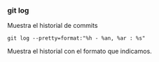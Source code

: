 ### git log
Muestra el historial de commits

`git log --pretty=format:"%h - %an, %ar : %s"`

Muestra el historial con el formato que indicamos.
